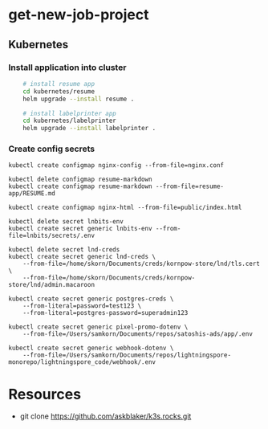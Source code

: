 # get-new-job-project


## Kubernetes

### Install application into cluster
```bash
    # install resume app
    cd kubernetes/resume
    helm upgrade --install resume .
```

```bash
    # install labelprinter app
    cd kubernetes/labelprinter
    helm upgrade --install labelprinter .
```

### Create config secrets
```
kubectl create configmap nginx-config --from-file=nginx.conf
```

```
kubectl delete configmap resume-markdown
kubectl create configmap resume-markdown --from-file=resume-app/RESUME.md

kubectl create configmap nginx-html --from-file=public/index.html
```

```
kubectl delete secret lnbits-env
kubectl create secret generic lnbits-env --from-file=lnbits/secrets/.env

kubectl delete secret lnd-creds
kubectl create secret generic lnd-creds \
    --from-file=/home/skorn/Documents/creds/kornpow-store/lnd/tls.cert \
    --from-file=/home/skorn/Documents/creds/kornpow-store/lnd/admin.macaroon
```

```
kubectl create secret generic postgres-creds \
    --from-literal=password=test123 \
    --from-literal=postgres-password=superadmin123
```

```
kubectl create secret generic pixel-promo-dotenv \
    --from-file=/Users/samkorn/Documents/repos/satoshis-ads/app/.env

kubectl create secret generic webhook-dotenv \
    --from-file=/Users/samkorn/Documents/repos/lightningspore-monorepo/lightningspore_code/webhook/.env
```



# Resources
- git clone https://github.com/askblaker/k3s.rocks.git